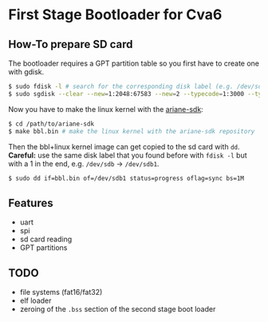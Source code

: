 # First Stage Bootloader for Cva6

## How-To prepare SD card
The bootloader requires a GPT partition table so you first have to create one with gdisk.

```bash
$ sudo fdisk -l # search for the corresponding disk label (e.g. /dev/sdb)
$ sudo sgdisk --clear --new=1:2048:67583 --new=2 --typecode=1:3000 --typecode=2:8300 /dev/sdb # create a new gpt partition table and two partitions: 1st partition: 32mb (ONIE boot), second partition: rest (Linux root)
```

Now you have to make the linux kernel with the [ariane-sdk](https://github.com/pulp-platform/ariane-sdk):
```bash
$ cd /path/to/ariane-sdk
$ make bbl.bin # make the linux kernel with the ariane-sdk repository
```

Then the bbl+linux kernel image can get copied to the sd card with `dd`. __Careful:__  use the same disk label that you found before with `fdisk -l` but with a 1 in the end, e.g. `/dev/sdb` -> `/dev/sdb1`.
```bash
$ sudo dd if=bbl.bin of=/dev/sdb1 status=progress oflag=sync bs=1M
```

## Features

- uart
- spi
- sd card reading
- GPT partitions

## TODO

- file systems (fat16/fat32)
- elf loader
- zeroing of the `.bss` section of the second stage boot loader
